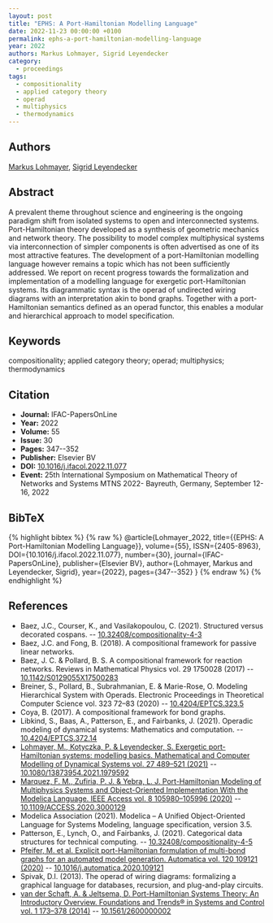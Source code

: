 ```yaml
---
layout: post
title: "EPHS: A Port-Hamiltonian Modelling Language"
date: 2022-11-23 00:00:00 +0100
permalink: ephs-a-port-hamiltonian-modelling-language
year: 2022
authors: Markus Lohmayer, Sigrid Leyendecker
category:
  - proceedings
tags:
  - compositionality
  - applied category theory
  - operad
  - multiphysics
  - thermodynamics
---
```

 
## Authors
[Markus Lohmayer](authors/markus_lohmayer), [Sigrid Leyendecker](authors/sigrid_leyendecker)
 
## Abstract
A prevalent theme throughout science and engineering is the ongoing paradigm shift from isolated systems to open and interconnected systems. Port-Hamiltonian theory developed as a synthesis of geometric mechanics and network theory. The possibility to model complex multiphysical systems via interconnection of simpler components is often advertised as one of its most attractive features. The development of a port-Hamiltonian modelling language however remains a topic which has not been sufficiently addressed. We report on recent progress towards the formalization and implementation of a modelling language for exergetic port-Hamiltonian systems. Its diagrammatic syntax is the operad of undirected wiring diagrams with an interpretation akin to bond graphs. Together with a port-Hamiltonian semantics defined as an operad functor, this enables a modular and hierarchical approach to model specification.
 
## Keywords
compositionality; applied category theory; operad; multiphysics; thermodynamics
 
## Citation
- **Journal:** IFAC-PapersOnLine
- **Year:** 2022
- **Volume:** 55
- **Issue:** 30
- **Pages:** 347--352
- **Publisher:** Elsevier BV
- **DOI:** [10.1016/j.ifacol.2022.11.077](https://doi.org/10.1016/j.ifacol.2022.11.077)
- **Event:** 25th International Symposium on Mathematical Theory of Networks and Systems MTNS 2022- Bayreuth, Germany, September 12-16, 2022
 
## BibTeX
{% highlight bibtex %}
{% raw %}
@article{Lohmayer_2022,
  title={{EPHS: A Port-Hamiltonian Modelling Language}},
  volume={55},
  ISSN={2405-8963},
  DOI={10.1016/j.ifacol.2022.11.077},
  number={30},
  journal={IFAC-PapersOnLine},
  publisher={Elsevier BV},
  author={Lohmayer, Markus and Leyendecker, Sigrid},
  year={2022},
  pages={347--352}
}
{% endraw %}
{% endhighlight %}
 
## References
- Baez, J.C., Courser, K., and Vasilakopoulou, C. (2021). Structured versus decorated cospans. -- [10.32408/compositionality-4-3](https://doi.org/10.32408/compositionality-4-3)
- Baez, J.C. and Fong, B. (2018). A compositional framework for passive linear networks.
- Baez, J. C. & Pollard, B. S. A compositional framework for reaction networks. Reviews in Mathematical Physics vol. 29 1750028 (2017) -- [10.1142/S0129055X17500283](https://doi.org/10.1142/S0129055X17500283)
- Breiner, S., Pollard, B., Subrahmanian, E. & Marie-Rose, O. Modeling Hierarchical System with Operads. Electronic Proceedings in Theoretical Computer Science vol. 323 72–83 (2020) -- [10.4204/EPTCS.323.5](https://doi.org/10.4204/EPTCS.323.5)
- Coya, B. (2017). A compositional framework for bond graphs.
- Libkind, S., Baas, A., Patterson, E., and Fairbanks, J. (2021). Operadic modeling of dynamical systems: Mathematics and computation. -- [10.4204/EPTCS.372.14](https://doi.org/10.4204/EPTCS.372.14)
- [Lohmayer, M., Kotyczka, P. & Leyendecker, S. Exergetic port-Hamiltonian systems: modelling basics. Mathematical and Computer Modelling of Dynamical Systems vol. 27 489–521 (2021)](exergetic-port-hamiltonian-systems-modelling-basics) -- [10.1080/13873954.2021.1979592](https://doi.org/10.1080/13873954.2021.1979592)
- [Marquez, F. M., Zufiria, P. J. & Yebra, L. J. Port-Hamiltonian Modeling of Multiphysics Systems and Object-Oriented Implementation With the Modelica Language. IEEE Access vol. 8 105980–105996 (2020)](port-hamiltonian-modeling-of-multiphysics-systems-and-object-oriented-implementation-with-the-modelica-language) -- [10.1109/ACCESS.2020.3000129](https://doi.org/10.1109/ACCESS.2020.3000129)
- Modelica Association (2021). Modelica – A Unified Object-Oriented Language for Systems Modeling, language specification, version 3.5.
- Patterson, E., Lynch, O., and Fairbanks, J. (2021). Categorical data structures for technical computing. -- [10.32408/compositionality-4-5](https://doi.org/10.32408/compositionality-4-5)
- [Pfeifer, M. et al. Explicit port-Hamiltonian formulation of multi-bond graphs for an automated model generation. Automatica vol. 120 109121 (2020)](explicit-port-hamiltonian-formulation-of-multi-bond-graphs-for-an-automated-model-generation) -- [10.1016/j.automatica.2020.109121](https://doi.org/10.1016/j.automatica.2020.109121)
- Spivak, D.I. (2013). The operad of wiring diagrams: formalizing a graphical language for databases, recursion, and plug-and-play circuits.
- [van der Schaft, A. & Jeltsema, D. Port-Hamiltonian Systems Theory: An Introductory Overview. Foundations and Trends® in Systems and Control vol. 1 173–378 (2014)](port-hamiltonian-systems-theory-an-introductory-overview-journal) -- [10.1561/2600000002](https://doi.org/10.1561/2600000002)

